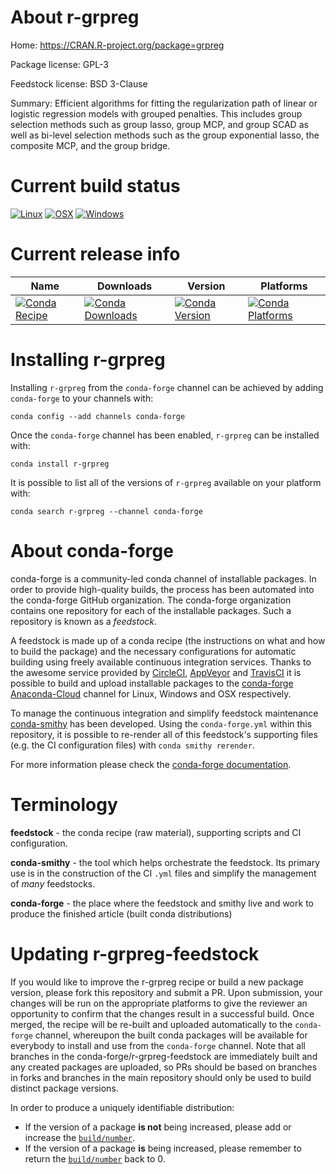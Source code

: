 About r-grpreg
==============

Home: https://CRAN.R-project.org/package=grpreg

Package license: GPL-3

Feedstock license: BSD 3-Clause

Summary: Efficient algorithms for fitting the regularization path of linear or logistic regression models with grouped penalties.  This includes group selection methods such as group lasso, group MCP, and group SCAD as well as bi-level selection methods such as the group exponential lasso, the composite MCP, and the group bridge.



Current build status
====================

[![Linux](https://img.shields.io/circleci/project/github/conda-forge/r-grpreg-feedstock/master.svg?label=Linux)](https://circleci.com/gh/conda-forge/r-grpreg-feedstock)
[![OSX](https://img.shields.io/travis/conda-forge/r-grpreg-feedstock/master.svg?label=macOS)](https://travis-ci.org/conda-forge/r-grpreg-feedstock)
[![Windows](https://img.shields.io/appveyor/ci/conda-forge/r-grpreg-feedstock/master.svg?label=Windows)](https://ci.appveyor.com/project/conda-forge/r-grpreg-feedstock/branch/master)

Current release info
====================

| Name | Downloads | Version | Platforms |
| --- | --- | --- | --- |
| [![Conda Recipe](https://img.shields.io/badge/recipe-r--grpreg-green.svg)](https://anaconda.org/conda-forge/r-grpreg) | [![Conda Downloads](https://img.shields.io/conda/dn/conda-forge/r-grpreg.svg)](https://anaconda.org/conda-forge/r-grpreg) | [![Conda Version](https://img.shields.io/conda/vn/conda-forge/r-grpreg.svg)](https://anaconda.org/conda-forge/r-grpreg) | [![Conda Platforms](https://img.shields.io/conda/pn/conda-forge/r-grpreg.svg)](https://anaconda.org/conda-forge/r-grpreg) |

Installing r-grpreg
===================

Installing `r-grpreg` from the `conda-forge` channel can be achieved by adding `conda-forge` to your channels with:

```
conda config --add channels conda-forge
```

Once the `conda-forge` channel has been enabled, `r-grpreg` can be installed with:

```
conda install r-grpreg
```

It is possible to list all of the versions of `r-grpreg` available on your platform with:

```
conda search r-grpreg --channel conda-forge
```


About conda-forge
=================

conda-forge is a community-led conda channel of installable packages.
In order to provide high-quality builds, the process has been automated into the
conda-forge GitHub organization. The conda-forge organization contains one repository
for each of the installable packages. Such a repository is known as a *feedstock*.

A feedstock is made up of a conda recipe (the instructions on what and how to build
the package) and the necessary configurations for automatic building using freely
available continuous integration services. Thanks to the awesome service provided by
[CircleCI](https://circleci.com/), [AppVeyor](https://www.appveyor.com/)
and [TravisCI](https://travis-ci.org/) it is possible to build and upload installable
packages to the [conda-forge](https://anaconda.org/conda-forge)
[Anaconda-Cloud](https://anaconda.org/) channel for Linux, Windows and OSX respectively.

To manage the continuous integration and simplify feedstock maintenance
[conda-smithy](https://github.com/conda-forge/conda-smithy) has been developed.
Using the ``conda-forge.yml`` within this repository, it is possible to re-render all of
this feedstock's supporting files (e.g. the CI configuration files) with ``conda smithy rerender``.

For more information please check the [conda-forge documentation](https://conda-forge.org/docs/).

Terminology
===========

**feedstock** - the conda recipe (raw material), supporting scripts and CI configuration.

**conda-smithy** - the tool which helps orchestrate the feedstock.
                   Its primary use is in the construction of the CI ``.yml`` files
                   and simplify the management of *many* feedstocks.

**conda-forge** - the place where the feedstock and smithy live and work to
                  produce the finished article (built conda distributions)


Updating r-grpreg-feedstock
===========================

If you would like to improve the r-grpreg recipe or build a new
package version, please fork this repository and submit a PR. Upon submission,
your changes will be run on the appropriate platforms to give the reviewer an
opportunity to confirm that the changes result in a successful build. Once
merged, the recipe will be re-built and uploaded automatically to the
`conda-forge` channel, whereupon the built conda packages will be available for
everybody to install and use from the `conda-forge` channel.
Note that all branches in the conda-forge/r-grpreg-feedstock are
immediately built and any created packages are uploaded, so PRs should be based
on branches in forks and branches in the main repository should only be used to
build distinct package versions.

In order to produce a uniquely identifiable distribution:
 * If the version of a package **is not** being increased, please add or increase
   the [``build/number``](https://conda.io/docs/user-guide/tasks/build-packages/define-metadata.html#build-number-and-string).
 * If the version of a package **is** being increased, please remember to return
   the [``build/number``](https://conda.io/docs/user-guide/tasks/build-packages/define-metadata.html#build-number-and-string)
   back to 0.
